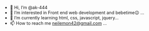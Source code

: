 - 👋 Hi, I’m @ak-444
- 👀 I’m interested in Front end web development and bebetime😉 ...
- 🌱 I’m currently learning html, css, javascript, jquery...
- 📫 How to reach me neilemon42@gmail.com ...

<!---
ak-444/ak-444 is a ✨ special ✨ repository because its `README.md` (this file) appears on your GitHub profile.
You can click the Preview link to take a look at your changes.
--->
